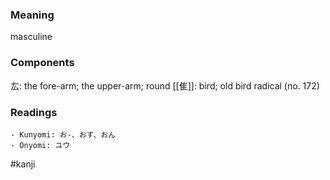 ### Meaning

masculine

### Components

厷: the fore-arm; the upper-arm; round [[隹]]: bird; old bird radical (no. 172)

### Readings

```
- Kunyomi: お-、おす、おん
- Onyomi: ユウ
```

#kanji